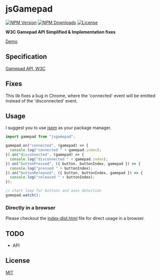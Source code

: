 # jsGamepad
[![NPM Version][npm-image]][npm-url]
[![NPM Downloads][downloads-image]][downloads-url]
[![License][license-image]][license-url]

**W3C Gamepad API Simplified & Implementation fixes**

[Demo](https://ardean.github.io/jsGamepad/)

## Specification
[Gamepad API, W3C](https://w3c.github.io/gamepad/)

## Fixes

This lib fixes a bug in Chrome, where the 'connected' event will be emitted instead of the 'disconnected' event.

## Usage

I suggest you to use [jspm](http://jspm.io/) as your package manager.

```js
import gamepad from "jsgamepad";

gamepad.on("connected", (gamepad) => {
  console.log("connected " + gamepad.index);
}).on("disconnected", (gamepad) => {
  console.log("disconnected " + gamepad.index);
}).on("buttonPressed", ({ button, buttonIndex, gamepad }) => {
  console.log("pressed " + buttonIndex);
}).on("buttonReleased", ({ button, buttonIndex, gamepad }) => {
  console.log("released " + buttonIndex);
});

// start loop for buttons and axes detection
gamepad.watch();
```

### Directly in a browser

Please checkout the [index-dist.html](https://ardean.github.io/jsGamepad/index-dist.html) file for direct usage in a browser.

## TODO

- API

## License

[MIT](LICENSE)

[npm-image]: https://img.shields.io/npm/v/jsgamepad.svg
[npm-url]: https://npmjs.org/package/jsgamepad
[downloads-image]: https://img.shields.io/npm/dm/jsgamepad.svg
[downloads-url]: https://npmjs.org/package/jsgamepad
[license-image]: https://img.shields.io/npm/l/jsgamepad.svg
[license-url]: LICENSE
